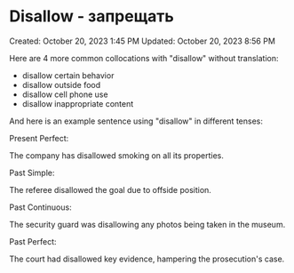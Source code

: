 # Disallow - запрещать

Created: October 20, 2023 1:45 PM
Updated: October 20, 2023 8:56 PM

Here are 4 more common collocations with "disallow" without translation:

- disallow certain behavior
- disallow outside food
- disallow cell phone use
- disallow inappropriate content

And here is an example sentence using "disallow" in different tenses:

Present Perfect:

The company has disallowed smoking on all its properties.

Past Simple:

The referee disallowed the goal due to offside position.

Past Continuous:

The security guard was disallowing any photos being taken in the museum.

Past Perfect:

The court had disallowed key evidence, hampering the prosecution's case.
